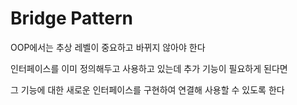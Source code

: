 # Bridge Pattern

OOP에서는 추상 레벨이 중요하고 바뀌지 않아야 한다

인터페이스를 이미 정의해두고 사용하고 있는데 추가 기능이 필요하게 된다면 

그 기능에 대한 새로운 인터페이스를 구현하여 연결해 사용할 수 있도록 한다
